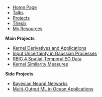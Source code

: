 * [Home Page](README.md)
* [Talks](talks/README.md)
* [Projects](projects/README.md)
* [Thesis](thesis/README.md)
* [My Resources](resources/README.md)
  
**Main Projects**
* [Kernel Derivatives and Applications](/)
* [Input Uncertainty in Gaussian Processes](/)
* [RBIG 4 Spatial-Temporal EO Data](/)
* [Kernel Similarity Measures](/projects/similarity/README.md)

**Side Projects**
* [Bayesian Neural Networks](projects/bnns.md)
* [Multi-Output ML in Ocean Applications](/)